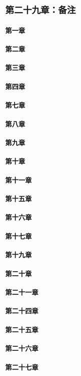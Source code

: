 # 第二十九章：备注

## 第一章

## 第二章

## 第三章

## 第四章

## 第七章

## 第八章

## 第九章

## 第十章

## 第十一章

## 第十五章

## 第十六章

## 第十七章

## 第十九章

## 第二十章

## 第二十一章

## 第二十四章

## 第二十五章

## 第二十六章

## 第二十七章
